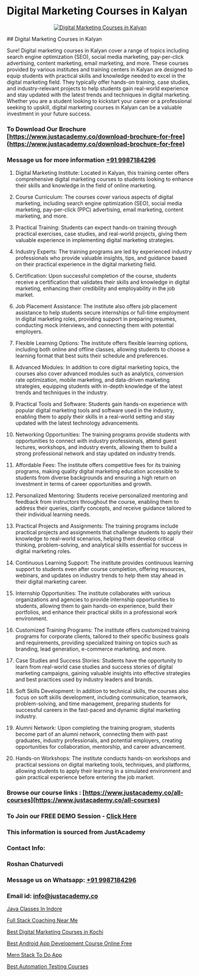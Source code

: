 # Digital Marketing Courses in Kalyan

<p align="center">
  <a href="https://justacademy.co/course-detail/digital-marketing">
    <img src="https://justacademy.co/storage2/course_image/1676636720_course_image.webp" alt="Digital Marketing Courses in Kalyan">
  </a>
</p>
## Digital Marketing Courses in Kalyan

Sure! Digital marketing courses in Kalyan cover a range of topics including search engine optimization (SEO), social media marketing, pay-per-click advertising, content marketing, email marketing, and more. These courses provided by various institutes and training centers in Kalyan are designed to equip students with practical skills and knowledge needed to excel in the digital marketing field. They typically offer hands-on training, case studies, and industry-relevant projects to help students gain real-world experience and stay updated with the latest trends and techniques in digital marketing. Whether you are a student looking to kickstart your career or a professional seeking to upskill, digital marketing courses in Kalyan can be a valuable investment in your future success.
### To Download Our Brochure [https://www.justacademy.co/download-brochure-for-free](https://www.justacademy.co/download-brochure-for-free)
### Message us for more information [+91 9987184296](https://api.whatsapp.com/send?phone=919987184296)
1) Digital Marketing Institute: Located in Kalyan, this training center offers comprehensive digital marketing courses to students looking to enhance their skills and knowledge in the field of online marketing.

2) Course Curriculum: The courses cover various aspects of digital marketing, including search engine optimization (SEO), social media marketing, pay-per-click (PPC) advertising, email marketing, content marketing, and more.

3) Practical Training: Students can expect hands-on training through practical exercises, case studies, and real-world projects, giving them valuable experience in implementing digital marketing strategies.

4) Industry Experts: The training programs are led by experienced industry professionals who provide valuable insights, tips, and guidance based on their practical experience in the digital marketing field.

5) Certification: Upon successful completion of the course, students receive a certification that validates their skills and knowledge in digital marketing, enhancing their credibility and employability in the job market.

6) Job Placement Assistance: The institute also offers job placement assistance to help students secure internships or full-time employment in digital marketing roles, providing support in preparing resumes, conducting mock interviews, and connecting them with potential employers.

7) Flexible Learning Options: The institute offers flexible learning options, including both online and offline classes, allowing students to choose a learning format that best suits their schedule and preferences.

8) Advanced Modules: In addition to core digital marketing topics, the courses also cover advanced modules such as analytics, conversion rate optimization, mobile marketing, and data-driven marketing strategies, equipping students with in-depth knowledge of the latest trends and techniques in the industry.

9) Practical Tools and Software: Students gain hands-on experience with popular digital marketing tools and software used in the industry, enabling them to apply their skills in a real-world setting and stay updated with the latest technology advancements.

10) Networking Opportunities: The training programs provide students with opportunities to connect with industry professionals, attend guest lectures, workshops, and industry events, allowing them to build a strong professional network and stay updated on industry trends.

11) Affordable Fees: The institute offers competitive fees for its training programs, making quality digital marketing education accessible to students from diverse backgrounds and ensuring a high return on investment in terms of career opportunities and growth.

12) Personalized Mentoring: Students receive personalized mentoring and feedback from instructors throughout the course, enabling them to address their queries, clarify concepts, and receive guidance tailored to their individual learning needs.

13) Practical Projects and Assignments: The training programs include practical projects and assignments that challenge students to apply their knowledge to real-world scenarios, helping them develop critical thinking, problem-solving, and analytical skills essential for success in digital marketing roles.

14) Continuous Learning Support: The institute provides continuous learning support to students even after course completion, offering resources, webinars, and updates on industry trends to help them stay ahead in their digital marketing career.

15) Internship Opportunities: The institute collaborates with various organizations and agencies to provide internship opportunities to students, allowing them to gain hands-on experience, build their portfolios, and enhance their practical skills in a professional work environment.

16) Customized Training Programs: The institute offers customized training programs for corporate clients, tailored to their specific business goals and requirements, providing specialized training on topics such as branding, lead generation, e-commerce marketing, and more.

17) Case Studies and Success Stories: Students have the opportunity to learn from real-world case studies and success stories of digital marketing campaigns, gaining valuable insights into effective strategies and best practices used by industry leaders and brands.

18) Soft Skills Development: In addition to technical skills, the courses also focus on soft skills development, including communication, teamwork, problem-solving, and time management, preparing students for successful careers in the fast-paced and dynamic digital marketing industry.

19) Alumni Network: Upon completing the training program, students become part of an alumni network, connecting them with past graduates, industry professionals, and potential employers, creating opportunities for collaboration, mentorship, and career advancement.

20) Hands-on Workshops: The institute conducts hands-on workshops and practical sessions on digital marketing tools, techniques, and platforms, allowing students to apply their learning in a simulated environment and gain practical experience before entering the job market.

### Browse our course links : [https://www.justacademy.co/all-courses](https://www.justacademy.co/all-courses) 
### To Join our FREE DEMO Session - [Click Here](https://www.justacademy.co/register-for-course-demo)


### This information is sourced from JustAcademy
### Contact Info:
### Roshan Chaturvedi
### Message us on Whatsapp: [+91 9987184296](https://api.whatsapp.com/send?phone=919987184296)
### Email id: [info@justacademy.co](mailto:info@justacademy.co)
                
[Java Classes In Indore](https://www.linkedin.com/pulse/java-classes-indore-justacademy-chennai-ufowe/)

[Full Stack Coaching Near Me](https://www.linkedin.com/pulse/full-stack-coaching-near-me-justacademy-bay-area-mcrbc/)

[Best Digital Marketing Courses in Kochi](https://medium.com/@ranemanish460/best-digital-marketing-courses-in-kochi-0cae7a337d2d)

[Best Android App Development Course Online Free](https://medium.com/@mahi3106/best-android-app-development-course-online-free-047734e063bc)

[Mern Stack To Do App](https://justacademyin.github.io/justacademy/mern-stack-to-do-app)

[Best Automation Testing Courses](https://justacademyin.github.io/justacademy/best-automation-testing-courses)

